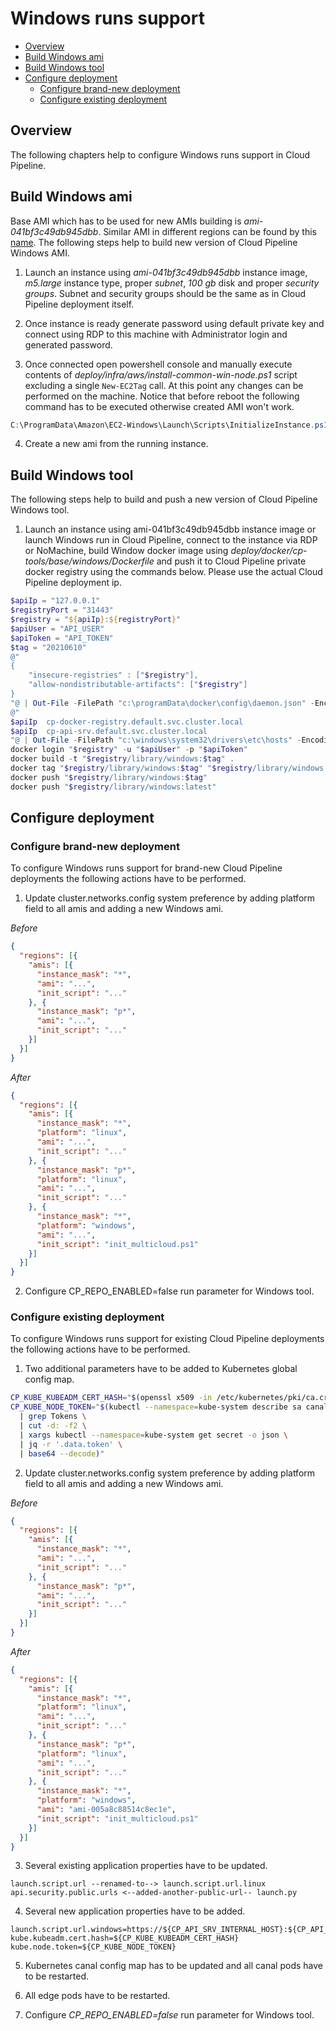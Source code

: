 # Windows runs support

- [Overview](#overview)
- [Build Windows ami](#build-windows-ami)
- [Build Windows tool](#build-windows-tool)
- [Configure deployment](#configure-deployment)
    - [Configure brand-new deployment](#configure-brand-new-deployment)
    - [Configure existing deployment](#configure-existing-deployment)

## Overview

The following chapters help to configure Windows runs support in Cloud Pipeline.

## Build Windows ami

Base AMI which has to be used for new AMIs building is _ami-041bf3c49db945dbb_. 
Similar AMI in different regions can be found by this [name](https://aws.amazon.com/marketplace/pp/Amazon-Web-Services-Microsoft-Windows-Server-2019-/B07R3BJL99). 
The following steps help to build new version of Cloud Pipeline Windows AMI.

1. Launch an instance using _ami-041bf3c49db945dbb_ instance image, _m5.large_ instance type, proper _subnet_, _100 gb_ disk and proper _security groups_.
Subnet and security groups should be the same as in Cloud Pipeline deployment itself.

2. Once instance is ready generate password using default private key and connect using RDP to this machine with Administrator login and generated password.

3. Once connected open powershell console and manually execute contents of _deploy/infra/aws/install-common-win-node.ps1_ script excluding a single `New-EC2Tag` call. 
At this point any changes can be performed on the machine. Notice that before reboot the following command has to be executed otherwise created AMI won't work.

```powershell
C:\ProgramData\Amazon\EC2-Windows\Launch\Scripts\InitializeInstance.ps1 -Schedule
```

4. Create a new ami from the running instance.

## Build Windows tool

The following steps help to build and push a new version of Cloud Pipeline Windows tool.

1. Launch an instance using ami-041bf3c49db945dbb instance image or launch Windows run in Cloud Pipeline, connect to the instance via RDP or NoMachine, build Window docker image using _deploy/docker/cp-tools/base/windows/Dockerfile_ and push it to Cloud Pipeline private docker registry using the commands below.
Please use the actual Cloud Pipeline deployment ip.

```powershell
$apiIp = "127.0.0.1"
$registryPort = "31443"
$registry = "${apiIp}:${registryPort}"
$apiUser = "API_USER"
$apiToken = "API_TOKEN"
$tag = "20210610"
@"
{
    "insecure-registries" : ["$registry"],
    "allow-nondistributable-artifacts": ["$registry"]
}
"@ | Out-File -FilePath "c:\programData\docker\config\daemon.json" -Encoding ascii -Force
@"
$apiIp	cp-docker-registry.default.svc.cluster.local
$apiIp	cp-api-srv.default.svc.cluster.local
"@ | Out-File -FilePath "c:\windows\system32\drivers\etc\hosts" -Encoding ascii -Force
docker login "$registry" -u "$apiUser" -p "$apiToken"
docker build -t "$registry/library/windows:$tag" .
docker tag "$registry/library/windows:$tag" "$registry/library/windows:latest"
docker push "$registry/library/windows:$tag"
docker push "$registry/library/windows:latest"
```

## Configure deployment

### Configure brand-new deployment

To configure Windows runs support for brand-new Cloud Pipeline deployments the following actions have to be performed.

1. Update cluster.networks.config system preference by adding platform field to all amis and adding a new Windows ami.

_Before_

```json
{
  "regions": [{
    "amis": [{
      "instance_mask": "*",
      "ami": "...",
      "init_script": "..."
    }, {
      "instance_mask": "p*",
      "ami": "...",
      "init_script": "..."
    }]
  }]
}
```

_After_

```json
{
  "regions": [{
    "amis": [{
      "instance_mask": "*",
      "platform": "linux",
      "ami": "...",
      "init_script": "..."
    }, {
      "instance_mask": "p*",
      "platform": "linux",
      "ami": "...",
      "init_script": "..."
    }, {
      "instance_mask": "*",
      "platform": "windows",
      "ami": "...",
      "init_script": "init_multicloud.ps1"
    }]
  }]
}
```

2. Configure CP_REPO_ENABLED=false run parameter for Windows tool.

### Configure existing deployment

To configure Windows runs support for existing Cloud Pipeline deployments the following actions have to be performed.

1. Two additional parameters have to be added to Kubernetes global config map.

```bash
CP_KUBE_KUBEADM_CERT_HASH="$(openssl x509 -in /etc/kubernetes/pki/ca.crt -noout -pubkey | openssl rsa -pubin -outform DER 2>/dev/null | sha256sum | cut -d' ' -f1)"
CP_KUBE_NODE_TOKEN="$(kubectl --namespace=kube-system describe sa canal \
  | grep Tokens \
  | cut -d: -f2 \
  | xargs kubectl --namespace=kube-system get secret -o json \
  | jq -r '.data.token' \
  | base64 --decode)"
```

2. Update cluster.networks.config system preference by adding platform field to all amis and adding a new Windows ami.

_Before_

```json
{
  "regions": [{
    "amis": [{
      "instance_mask": "*",
      "ami": "...",
      "init_script": "..."
    }, {
      "instance_mask": "p*",
      "ami": "...",
      "init_script": "..."
    }]
  }]
}
```

_After_

```json
{
  "regions": [{
    "amis": [{
      "instance_mask": "*",
      "platform": "linux",
      "ami": "...",
      "init_script": "..."
    }, {
      "instance_mask": "p*",
      "platform": "linux",
      "ami": "...",
      "init_script": "..."
    }, {
      "instance_mask": "*",
      "platform": "windows",
      "ami": "ami-005a8c88514c8ec1e",
      "init_script": "init_multicloud.ps1"
    }]
  }]
}
```

3. Several existing application properties have to be updated.
```
launch.script.url --renamed-to--> launch.script.url.linux
api.security.public.urls <--added-another-public-url-- launch.py
```

4. Several new application properties have to be added.

```properties
launch.script.url.windows=https://${CP_API_SRV_INTERNAL_HOST}:${CP_API_SRV_INTERNAL_PORT}/pipeline/launch.py
kube.kubeadm.cert.hash=${CP_KUBE_KUBEADM_CERT_HASH}
kube.node.token=${CP_KUBE_NODE_TOKEN}
```

5. Kubernetes canal config map has to be updated and all canal pods have to be restarted.

6. All edge pods have to be restarted.

7. Configure _CP_REPO_ENABLED=false_ run parameter for Windows tool.
